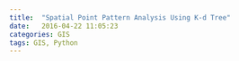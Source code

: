 ```yaml
---
title:  "Spatial Point Pattern Analysis Using K-d Tree"
date:   2016-04-22 11:05:23
categories: GIS
tags: GIS, Python
---
```

